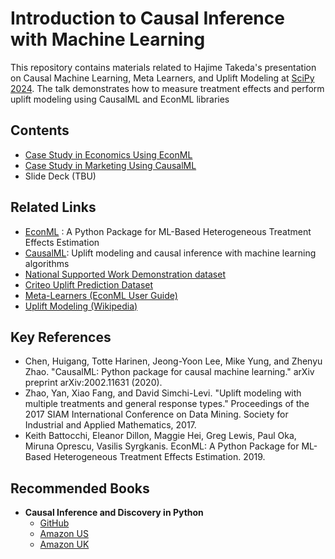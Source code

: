 # Introduction to Causal Inference with Machine Learning
This repository contains materials related to Hajime Takeda's presentation on Causal Machine Learning, Meta Learners, and Uplift Modeling at [SciPy 2024](https://www.scipy2024.scipy.org/). The talk demonstrates how to measure treatment effects and perform uplift modeling using CausalML and EconML libraries

## Contents
- [Case Study in Economics Using EconML](https://github.com/takechanman1228/Effective-Uplift-Modeling/blob/main/simple_lalonde_analysis_econml.ipynb)
- [Case Study in Marketing Using CausalML](https://github.com/takechanman1228/Effective-Uplift-Modeling/blob/main/simple_end_to_end_uplift_modeling_causalml.ipynb)
- Slide Deck (TBU)

## Related Links
- [EconML](https://github.com/py-why/EconML) : A Python Package for ML-Based Heterogeneous Treatment Effects Estimation
- [CausalML](https://github.com/uber/causalml): Uplift modeling and causal inference with machine learning algorithms
- [National Supported Work Demonstration dataset](https://psantanna.com/DRDID/reference/nsw.html)
- [Criteo Uplift Prediction Dataset](https://ailab.criteo.com/criteo-uplift-prediction-dataset)
- [Meta-Learners (EconML User Guide)](https://econml.azurewebsites.net/spec/estimation/metalearners.html)
- [Uplift Modeling (Wikipedia)](https://en.wikipedia.org/wiki/Uplift_modelling)

## Key References

- Chen, Huigang, Totte Harinen, Jeong-Yoon Lee, Mike Yung, and Zhenyu Zhao. "CausalML: Python package for causal machine learning." arXiv preprint arXiv:2002.11631 (2020).
- Zhao, Yan, Xiao Fang, and David Simchi-Levi. "Uplift modeling with multiple treatments and general response types." Proceedings of the 2017 SIAM International Conference on Data Mining. Society for Industrial and Applied Mathematics, 2017.
- Keith Battocchi, Eleanor Dillon, Maggie Hei, Greg Lewis, Paul Oka, Miruna Oprescu, Vasilis Syrgkanis. EconML: A Python Package for ML-Based Heterogeneous Treatment Effects Estimation. 2019.
  
## Recommended Books

- **Causal Inference and Discovery in Python**
  - [GitHub](https://github.com/PacktPublishing/Causal-Inference-and-Discovery-in-Python)
  - [Amazon US](https://www.amazon.com/Causal-Inference-Discovery-Python-learning/dp/1804612987)
  - [Amazon UK](https://www.amazon.co.uk/Causal-Inference-Discovery-Python-learning/dp/1804612987)

